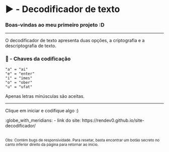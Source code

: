 # :arrow_forward: - Decodificador de texto

### Boas-vindas ao meu primeiro projeto :D  

---

<p>O decodificador de texto apresenta duas opções, a criptografia e a descriptografia de texto.</p>

### :closed_lock_with_key: - Chaves da codificação

```
"a" = "ai"
"e" = "enter"
"i" = "imes"
"o" = "ober"
"u" = "ufat"
```

<p>Apenas letras minúsculas são aceitas.</p>

---
<p>Clique em iniciar e codifique algo :)</p>

<p>:globe_with_meridians: - link do site: https://rendev0.github.io/site-decodificador/</p>
<br><sup>Obs: Contém bugs de responsividade. Para resetar, basta encontrar um botão secreto no canto inferior direito da página para retornar ao início.</sup></br>

